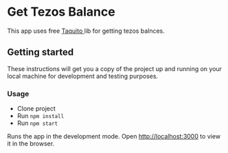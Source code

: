 # Get Tezos Balance

This app uses free [Taquito ](https://tezostaquito.io/) lib for getting tezos balnces.

## Getting started

These instructions will get you a copy of the project up and running on your local machine for development and testing purposes.

### Usage
* Clone project
* Run `npm install`
* Run `npm start`

Runs the app in the development mode.
Open [http://localhost:3000](http://localhost:3000) to view it in the browser.
